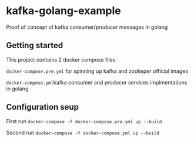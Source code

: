 # kafka-golang-example
Proof of concept of kafka consumer/producer messages in golang

## Getting started

This project contains 2 docker compose files

`docker-compose.pre.yml` for spinning up kafka and zookeper official images

`docker-compose.yml`kafka consumer and producer services implmentations in golang

## Configuration seup

First run `docker-compose -f docker-compose.pre.yml up --build`

Second run `docker-compose -f docker-compose.yml up --build`
